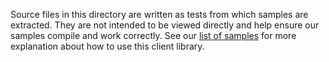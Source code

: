 Source files in this directory are written as tests from which samples are extracted.
They are not intended to be viewed directly and help ensure our samples compile and work correctly.
See our [list of samples](https://github.com/Azure/azure-sdk-for-net/tree/main/sdk/trustedsigning/Azure.Developer.TrustedSigning/samples) for more explanation about how to use this client library.
